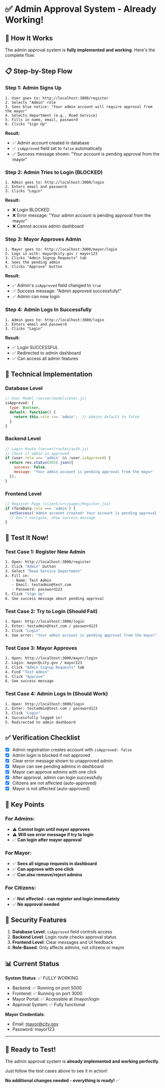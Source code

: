 # ✅ Admin Approval System - Already Working!

## 🎯 How It Works

The admin approval system is **fully implemented and working**. Here's the complete flow:

## 📋 Step-by-Step Flow

### Step 1: Admin Signs Up
```
1. User goes to: http://localhost:3000/register
2. Selects "Admin" role
3. Sees blue notice: "Your admin account will require approval from the mayor"
4. Selects department (e.g., Road Service)
5. Fills in name, email, password
6. Clicks "Sign Up"
```

**Result:** 
- ✅ Admin account created in database
- ✅ `isApproved` field set to `false` automatically
- ✅ Success message shown: "Your account is pending approval from the mayor"

### Step 2: Admin Tries to Login (BLOCKED)
```
1. Admin goes to: http://localhost:3000/login
2. Enters email and password
3. Clicks "Login"
```

**Result:**
- ❌ Login BLOCKED
- ❌ Error message: "Your admin account is pending approval from the mayor"
- ❌ Cannot access admin dashboard

### Step 3: Mayor Approves Admin
```
1. Mayor goes to: http://localhost:3000/mayor/login
2. Logs in with: mayor@city.gov / mayor123
3. Clicks "Admin Signup Requests" tab
4. Sees the pending admin
5. Clicks "Approve" button
```

**Result:**
- ✅ Admin's `isApproved` field changed to `true`
- ✅ Success message: "Admin approved successfully!"
- ✅ Admin can now login

### Step 4: Admin Logs In Successfully
```
1. Admin goes to: http://localhost:3000/login
2. Enters email and password
3. Clicks "Login"
```

**Result:**
- ✅ Login SUCCESSFUL
- ✅ Redirected to admin dashboard
- ✅ Can access all admin features

## 🔧 Technical Implementation

### Database Level
```javascript
// User Model (server/models/User.js)
isApproved: {
  type: Boolean,
  default: function() {
    return this.role !== 'admin';  // Admins default to false
  }
}
```

### Backend Level
```javascript
// Login Route (server/routes/auth.js)
// Check if admin is approved
if (user.role === 'admin' && !user.isApproved) {
  return res.status(403).json({
    success: false,
    message: 'Your admin account is pending approval from the mayor'
  });
}
```

### Frontend Level
```javascript
// Register Page (client/src/pages/Register.jsx)
if (formData.role === 'admin') {
  setSuccess('Admin account created! Your account is pending approval from the mayor.');
  // Don't navigate, show success message
}
```

## 🧪 Test It Now!

### Test Case 1: Register New Admin
```bash
1. Open: http://localhost:3000/register
2. Click "Admin" button
3. Select "Road Service Department"
4. Fill in:
   - Name: Test Admin
   - Email: testadmin@test.com
   - Password: password123
5. Click "Sign Up"
6. See success message about pending approval
```

### Test Case 2: Try to Login (Should Fail)
```bash
1. Open: http://localhost:3000/login
2. Enter: testadmin@test.com / password123
3. Click "Login"
4. See error: "Your admin account is pending approval from the mayor"
```

### Test Case 3: Mayor Approves
```bash
1. Open: http://localhost:3000/mayor/login
2. Login: mayor@city.gov / mayor123
3. Click "Admin Signup Requests" tab
4. Find "Test Admin"
5. Click "Approve"
6. See success message
```

### Test Case 4: Admin Logs In (Should Work)
```bash
1. Open: http://localhost:3000/login
2. Enter: testadmin@test.com / password123
3. Click "Login"
4. Successfully logged in!
5. Redirected to admin dashboard
```

## ✅ Verification Checklist

- [x] Admin registration creates account with `isApproved: false`
- [x] Admin login is blocked if not approved
- [x] Clear error message shown to unapproved admin
- [x] Mayor can see pending admins in dashboard
- [x] Mayor can approve admins with one click
- [x] After approval, admin can login successfully
- [x] Citizens are not affected (auto-approved)
- [x] Mayor is not affected (auto-approved)

## 🎯 Key Points

### For Admins:
- ⚠️ **Cannot login until mayor approves**
- ⚠️ **Will see error message if try to login**
- ✅ **Can login after mayor approval**

### For Mayor:
- ✅ **Sees all signup requests in dashboard**
- ✅ **Can approve with one click**
- ✅ **Can also remove/reject admins**

### For Citizens:
- ✅ **Not affected - can register and login immediately**
- ✅ **No approval needed**

## 🔐 Security Features

1. **Database Level**: `isApproved` field controls access
2. **Backend Level**: Login route checks approval status
3. **Frontend Level**: Clear messages and UI feedback
4. **Role-Based**: Only affects admins, not citizens or mayor

## 📊 Current Status

**System Status**: ✅ FULLY WORKING

- Backend: ✅ Running on port 5000
- Frontend: ✅ Running on port 3000
- Mayor Portal: ✅ Accessible at /mayor/login
- Approval System: ✅ Fully functional

**Mayor Credentials**:
- Email: mayor@city.gov
- Password: mayor123

---

## 🚀 Ready to Test!

The admin approval system is **already implemented and working perfectly**. 

Just follow the test cases above to see it in action!

**No additional changes needed - everything is ready!** ✅
